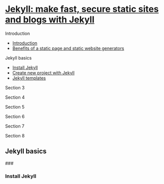 
[Jekyll: make fast, secure static sites and blogs with Jekyll](https://www.udemy.com/static-website-generator-fast-secure-sites-blogs-with-jekyll/learn/v4/content)
======

Introduction
  * <a href='#1'>Introduction</a>
  * <a href='#2'>Benefits of a static page and static website generators</a>

Jekyll basics
  * <a href='#3'>Install Jekyll</a>
  * <a href='#4'>Create new project with Jekyll</a>
  * <a href='#5'>Jekyll templates</a>
  

Section 3

Section 4

Section 5

Section 6

Section 7

Section 8

Jekyll basics
------

###<h3 id='3'>Install Jekyll</h3>



